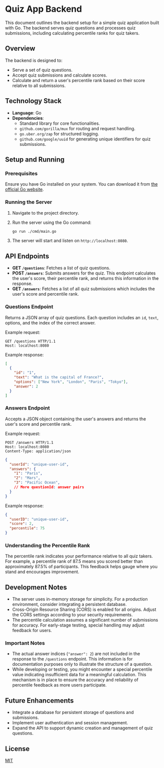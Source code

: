 # Quiz App Backend

This document outlines the backend setup for a simple quiz application built with Go. The backend serves quiz questions and processes quiz submissions, including calculating percentile ranks for quiz takers.

## Overview

The backend is designed to:
- Serve a set of quiz questions.
- Accept quiz submissions and calculate scores.
- Calculate and return a user's percentile rank based on their score relative to all submissions.

## Technology Stack

- **Language**: Go
- **Dependencies**:
  - Standard library for core functionalities.
  - `github.com/gorilla/mux` for routing and request handling.
  - `go.uber.org/zap` for structured logging.
  - `github.com/google/uuid` for generating unique identifiers for quiz submissions.

## Setup and Running

### Prerequisites

Ensure you have Go installed on your system. You can download it from [the official Go website](https://golang.org/dl/).

### Running the Server

1. Navigate to the project directory.
2. Run the server using the Go command:
   ```bash
   go run ./cmd/main.go
   ```

3. The server will start and listen on `http://localhost:8080`.

## API Endpoints

- **GET `/questions`**: Fetches a list of quiz questions.
- **POST `/answers`**: Submits answers for the quiz. This endpoint calculates the user's score, their percentile rank, and returns this information in the response.
- **GET `/answers`**: Fetches a list of all quiz submissions which includes the user's score and percentile rank.

### Questions Endpoint

Returns a JSON array of quiz questions. Each question includes an `id`, `text`, options, and the index of the correct answer.

Example request:

```plaintext
GET /questions HTTP/1.1
Host: localhost:8080
```

Example response:

```json
[
  {
    "id": "1",
    "text": "What is the capital of France?",
    "options": ["New York", "London", "Paris", "Tokyo"],
    "answer": 2
  }
]
```

### Answers Endpoint

Accepts a JSON object containing the user's answers and returns the user's score and percentile rank.

Example request:
```plaintext
POST /answers HTTP/1.1
Host: localhost:8080
Content-Type: application/json
```

```json
{
  "userId": "unique-user-id",
  "answers": {
    "1": "Paris",
    "2": "Mars",
    "3": "Pacific Ocean",
    // More questionId: answer pairs
  }
}
```


Example response:

```json
{
  "userID": "unique-user-id",
  "score": 2,
  "percentile": 75
}
```

### Understanding the Percentile Rank

The percentile rank indicates your performance relative to all quiz takers. For example, a percentile rank of 87.5 means you scored better than approximately 87.5% of participants. This feedback helps gauge where you stand and encourages improvement.

## Development Notes

- The server uses in-memory storage for simplicity. For a production environment, consider integrating a persistent database.
- Cross-Origin Resource Sharing (CORS) is enabled for all origins. Adjust the CORS settings according to your security requirements.
- The percentile calculation assumes a significant number of submissions for accuracy. For early-stage testing, special handling may adjust feedback for users.

### Important Notes

- The actual answer indices (`"answer": 2`) are not included in the response to the `/questions` endpoint. This information is for documentation purposes only to illustrate the structure of a question.
- While developing or testing, you might encounter a special percentile value indicating insufficient data for a meaningful calculation. This mechanism is in place to ensure the accuracy and reliability of percentile feedback as more users participate.

## Future Enhancements

- Integrate a database for persistent storage of questions and submissions.
- Implement user authentication and session management.
- Expand the API to support dynamic creation and management of quiz questions.

## License

[MIT](LICENSE)

